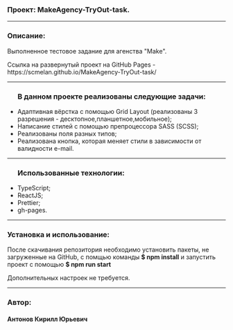 <h3>Проект: MakeAgency-TryOut-task.</h3> 


<hr/>

<h3>Описание:</h3>
<p>Выполненное тестовое задание для агенства "Make".</p>
<p>Ссылка на развернутый проект на GitHub Pages - https://scmelan.github.io/MakeAgency-TryOut-task/ </p>


<hr/>

<ul>
  <h3>В данном проекте реализованы следующие задачи:</h3>
  <li>Адаптивная вёрстка с помощью Grid Layout (реализованы 3 разрешения - десктопное,планшетное,мобильное);</li>
  <li>Написание стилей с помощью препроцессора SASS (SCSS);</li>
  <li>Реализованы поля разных типов;</li>
  <li>Реализована кнопка, которая меняет стили в зависимости от валидности e-mail.</li>
</ul>

<hr/>

<ul>
  <h3>Использованные технологии:</h3>
  <li>TypeScript;</li>
  <li>ReactJS;</li>
  <li>Prettier;</li>
  <li>gh-pages.</li>
</ul>

<hr/>

<h3>Установка и использование:</h3>
<p>После скачивания репозитория необходимо установить пакеты, не загруженные на GitHub, c помщью команды <strong>$ npm install</strong> и запустить проект с помощью <strong>$ npm run start</strong> 
<p>Дополнительных настроек не требуется.</p>
</p>



<hr/>

<h3>Автор:</h3>
<h4>Антонов Кирилл Юрьевич </h4>
